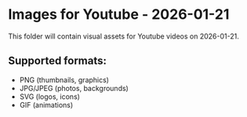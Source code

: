 # Images for Youtube - 2026-01-21

This folder will contain visual assets for Youtube videos on 2026-01-21.

## Supported formats:
- PNG (thumbnails, graphics)
- JPG/JPEG (photos, backgrounds)
- SVG (logos, icons)
- GIF (animations)

